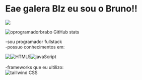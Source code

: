 # Eae galera Blz eu sou o Bruno!!
<a href="https://www.linkedin.com/in/bruno-cordeiro-a02518264" target="_blank"><img src="https://img.shields.io/badge/-LinkedIn-%230077B5?style=for-the-badge&logo=linkedin&logoColor=white" target="_blank"></a>                

![oprogramadorbrabo GitHub stats](https://github-readme-stats.vercel.app/api?username=oprogramadorbrabo&show_icons=true&theme=dark)

-sou programador fullstack </br>
-possuo conhecimentos em:


<div style="display: flex" > <img align="center" src="https://img.shields.io/badge/HTML5-E34F26?style=for-the-badge&logo=html5&logoColor=white"/>
 <img  align="center" alt="HTML5"alt="CSS" src="https://img.shields.io/badge/CSS3-1572B6?style=for-the-badge&logo=css3&logoColor=white"/> 
 <img  align="center" alt="javaScript" src="https://img.shields.io/badge/JavaScript-F7DF1E?style=for-the-badge&logo=javascript&logoColor=black"/> </div>
</br>
-frameworks que eu ultilizo:  
<div style="display: inline_block" > <img  alt="taillwind CSS" src="https://img.shields.io/badge/Tailwind_CSS-38B2AC?style=for-the-badge&logo=tailwind-css&logoColor=white" /></div> 
